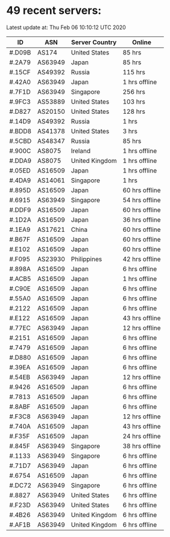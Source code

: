 # 49 recent servers:

Latest update at: Thu Feb 06 10:10:12 UTC 2020

| ID | ASN | Server Country | Online |
| -- | --- | -------------- | ------ |
| #.D09B | AS174 | United States | 85 hrs |
| #.2A79 | AS63949 | Japan | 85 hrs |
| #.15CF | AS49392 | Russia | 115 hrs |
| #.42A0 | AS63949 | Japan | 1 hrs offline |
| #.7F1D | AS63949 | Singapore | 256 hrs |
| #.9FC3 | AS53889 | United States | 103 hrs |
| #.D827 | AS20150 | United States | 128 hrs |
| #.14D9 | AS49392 | Russia | 1 hrs |
| #.BDD8 | AS41378 | United States | 3 hrs |
| #.5CBD | AS48347 | Russia | 85 hrs |
| #.900C | AS8075 | Ireland | 1 hrs offline |
| #.DDA9 | AS8075 | United Kingdom | 1 hrs offline |
| #.05ED | AS16509 | Japan | 1 hrs offline |
| #.4DA9 | AS14061 | Singapore | 1 hrs |
| #.895D | AS16509 | Japan | 60 hrs offline |
| #.6915 | AS63949 | Singapore | 54 hrs offline |
| #.DDF9 | AS16509 | Japan | 60 hrs offline |
| #.1D2A | AS16509 | Japan | 36 hrs offline |
| #.1EA9 | AS17621 | China | 60 hrs offline |
| #.B67F | AS16509 | Japan | 60 hrs offline |
| #.E102 | AS16509 | Japan | 60 hrs offline |
| #.F095 | AS23930 | Philippines | 42 hrs offline |
| #.898A | AS16509 | Japan | 6 hrs offline |
| #.ACB5 | AS16509 | Japan | 1 hrs offline |
| #.C90E | AS16509 | Japan | 6 hrs offline |
| #.55A0 | AS16509 | Japan | 6 hrs offline |
| #.2122 | AS16509 | Japan | 6 hrs offline |
| #.E122 | AS16509 | Japan | 43 hrs offline |
| #.77EC | AS63949 | Japan | 12 hrs offline |
| #.2151 | AS16509 | Japan | 6 hrs offline |
| #.7479 | AS16509 | Japan | 6 hrs offline |
| #.D880 | AS16509 | Japan | 6 hrs offline |
| #.39EA | AS16509 | Japan | 6 hrs offline |
| #.54EB | AS63949 | Japan | 12 hrs offline |
| #.9426 | AS16509 | Japan | 6 hrs offline |
| #.7813 | AS16509 | Japan | 6 hrs offline |
| #.8ABF | AS16509 | Japan | 6 hrs offline |
| #.F3C8 | AS63949 | Japan | 12 hrs offline |
| #.740A | AS16509 | Japan | 43 hrs offline |
| #.F35F | AS16509 | Japan | 24 hrs offline |
| #.845F | AS63949 | Singapore | 38 hrs offline |
| #.1133 | AS63949 | Singapore | 6 hrs offline |
| #.71D7 | AS63949 | Japan | 6 hrs offline |
| #.6754 | AS16509 | Japan | 6 hrs offline |
| #.DC72 | AS63949 | Singapore | 6 hrs offline |
| #.8827 | AS63949 | United States | 6 hrs offline |
| #.F23D | AS63949 | United States | 6 hrs offline |
| #.4B26 | AS63949 | United Kingdom | 6 hrs offline |
| #.AF1B | AS63949 | United Kingdom | 6 hrs offline |

